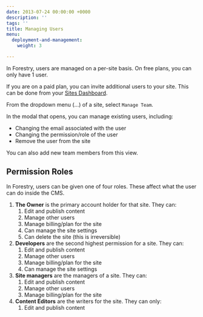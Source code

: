 ```yaml
---
date: 2013-07-24 00:00:00 +0000
description: ''
tags: ''
title: Managing Users
menu:
  deployment-and-management:
    weight: 3

---
```

In Forestry, users are managed on a per-site basis. On free plans, you can only have 1 user.

If you are on a paid plan, you can invite additional users to your site. This can be done from your [Sites Dashboard][1].

From the dropdown menu (…) of a site, select `Manage Team`.

In the modal that opens, you can manage existing users, including:

* Changing the email associated with the user
* Changing the permission/role of the user
* Remove the user from the site

You can also add new team members from this view.

## Permission Roles
In Forestry, users can be given one of four roles. These affect what the user can do inside the CMS.

1. **The Owner** is the primary account holder for that site. They can:
	1. Edit and publish content
	2. Manage other users
	3. Manage billing/plan for the site
	4. Can manage the site settings
	5. Can delete the site (this is irreversible)
2. **Developers** are the second highest permission for a site. They can:
	1. Edit and publish content
	2. Manage other users
	3. Manage billing/plan for the site
	4. Can manage the site settings 
3. **Site managers** are the managers of a site. They can:
	1. Edit and publish content
	2. Manage other users
	3. Manage billing/plan for the site
3. **Content Editors** are the writers for the site. They can only:
	1. Edit and publish content

[1]:	https://app.forestry.io/dashboard
